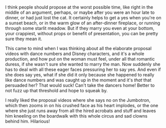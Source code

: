 I think people should propose at the worst possible time, like right in the middle of an argument, perhaps, or maybe after you were an hour late to dinner, or had just lost the cat. It certainly helps to get a yes when you're on a sunset beach, or in the warm glow of an after-dinner fireplace, or running through some starlit meadow. But if they marry you even at your bottom, your crappiest, without props or benefit of presentation, you can be pretty sure they mean it.

This came to mind when I was thinking about all the elaborate proposal videos with dance numbers and Disney characters, and it's a whole production, and how put on the woman must feel, under all that romantic duress, if she wasn't sure she wanted to marry the man. Now suddenly she has to deal with all these eager faces pressuring her to say yes. And even if she does say yes, what if she did it only because she happened to really like dance numbers and was caught up in the moment and it's <i>that</i> that persuaded her? That would suck! Can't take the dancers home! Better to not fuzz up that threshold and hope to squeak by.

I really liked the proposal videos where she says no on the Jumbotron, which then zooms in on his crushed face as his heart implodes, or the one where she just runs away from all the hired acrobats and stuff and leaves him kneeling on the boardwalk with this whole circus and sad clowns behind him. Hilarious!
